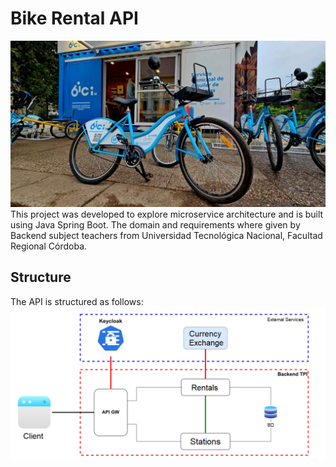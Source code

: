 # Bike Rental API
![Bike Rentals](https://github.com/gabimonutti/Bike-Rental/blob/main/images/bikeStation.jpeg)
This project was developed to explore microservice architecture and is built using Java Spring Boot. The domain and requirements where given by Backend subject teachers from Universidad Tecnológica Nacional, Facultad Regional Córdoba. 

## Structure
The API is structured as follows: 
![Project Structure](https://github.com/gabimonutti/Bike-Rental/blob/main/images/ProjectStructure.png)
